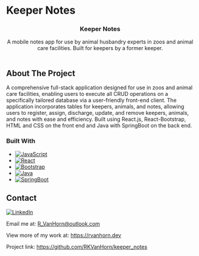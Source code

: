 # Keeper Notes
<h3 align="center">Keeper Notes</h3>

  <p align="center">
    A mobile notes app for use by animal husbandry experts in zoos and animal care facilities. Built for keepers by a former keeper. 
    <br />
    <br />
<!--     <a href="https://rkvanhorn-livinglasvegas.netlify.app/">View Live</a> -->
  </p>
</div>


<!-- ABOUT THE PROJECT -->
## About The Project



A comprehensive full-stack application designed for use in zoos and animal care facilities, enabling users to
execute all CRUD operations on a specifically tailored database via a user-friendly front-end client. The
application incorporates tables for keepers, animals, and notes, allowing users to register, assign, discharge,
update, and remove keepers, animals, and notes with ease and efficiency. Built using React.js, React-Bootstrap, HTML and CSS on the front end and Java with SpringBoot on the back end. 


### Built With

* [![JavaScript][Javascript.js]][Javascript-url]
* [![React][React.js]][React-url]
* [![Bootstrap][Bootstrap.com]][Bootstrap-url]
* [![Java][Java-badge]][Java-url]
* [![SpringBoot][Spring-badge]][Spring-url]



<!-- CONTACT -->
## Contact
[![LinkedIn][linkedin-shield]][linkedin-url] <br/>

Email me at: R_VanHorn@outlook.com <br/>

View more of my work at: https://rvanhorn.dev<br/>

Project link: https://github.com/RKVanHorn/keeper_notes





<!-- ACKNOWLEDGMENTS 
## Acknowledgments

* []()
* []()
* []()

<p align="right">(<a href="#readme-top">back to top</a>)</p> -->



<!-- MARKDOWN LINKS & IMAGES -->
<!-- https://www.markdownguide.org/basic-syntax/#reference-style-links -->
[contributors-shield]: https://img.shields.io/github/contributors/github_username/repo_name.svg?style=for-the-badge
[contributors-url]: https://github.com/github_username/repo_name/graphs/contributors
[forks-shield]: https://img.shields.io/github/forks/github_username/repo_name.svg?style=for-the-badge
[forks-url]: https://github.com/github_username/repo_name/network/members
[stars-shield]: https://img.shields.io/github/stars/github_username/repo_name.svg?style=for-the-badge
[stars-url]: https://github.com/github_username/repo_name/stargazers
[issues-shield]: https://img.shields.io/github/issues/github_username/repo_name.svg?style=for-the-badge
[issues-url]: https://github.com/github_username/repo_name/issues
[license-shield]: https://img.shields.io/github/license/github_username/repo_name.svg?style=for-the-badge
[license-url]: https://github.com/github_username/repo_name/blob/master/LICENSE.txt
[linkedin-shield]: https://img.shields.io/badge/-LinkedIn-black.svg?style=for-the-badge&logo=linkedin&colorB=555
[linkedin-url]: https://linkedin.com/in/rachelkvanhorn
[product-screenshot]: LivingLasVegas.png
[CSS.js]: https://img.shields.io/badge/CSS3-1572B6?style=for-the-badge&logo=css3&logoColor=white
[CSS-url]:https://www.w3.org/Style/CSS/Overview.en.html
[Javascript.js]: https://img.shields.io/badge/JavaScript-323330?style=for-the-badge&logo=javascript&logoColor=F7DF1E
[Javascript-url]: https://developer.oracle.com/languages/javascript.html
[React.js]: https://img.shields.io/badge/React-20232A?style=for-the-badge&logo=react&logoColor=61DAFB
[React-url]: https://reactjs.org/
[Bootstrap.com]: https://img.shields.io/badge/Bootstrap-563D7C?style=for-the-badge&logo=bootstrap&logoColor=white
[Bootstrap-url]: https://getbootstrap.com
[JQuery.com]: https://img.shields.io/badge/jQuery-0769AD?style=for-the-badge&logo=jquery&logoColor=white
[JQuery-url]: https://jquery.com 
[Java-badge]: https://img.shields.io/badge/Java-ED8B00?style=for-the-badge&logo=openjdk&logoColor=white
[Java-url]: https://dev.java/
[Spring-badge]: https://img.shields.io/badge/Spring-6DB33F?style=for-the-badge&logo=spring&logoColor=white
[Spring-url]: https://spring.io/projects/spring-boot

